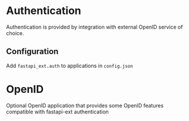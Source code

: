 # Authentication

Authentication is provided by integration with external OpenID service of choice.

## Configuration

Add `fastapi_ext.auth` to applications in `config.json`

# OpenID

Optional OpenID application that provides some OpenID features compatible with fastapi-ext authentication
